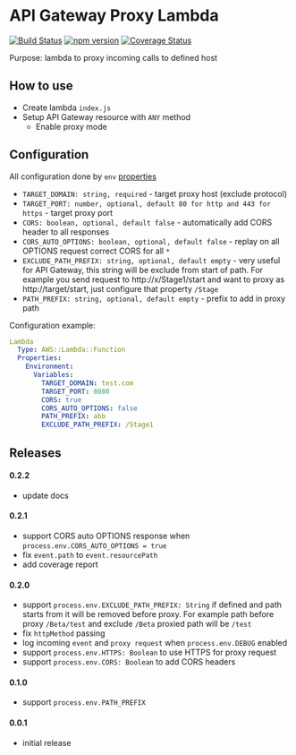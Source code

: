 # API Gateway Proxy Lambda

[![Build Status](https://travis-ci.org/terma/api-gateway-proxy-lambda.svg?branch=master)](https://travis-ci.org/terma/api-gateway-proxy-lambda)
[![npm version](https://badge.fury.io/js/api-gateway-proxy-lambda.svg)](https://badge.fury.io/js/api-gateway-proxy-lambda)
[![Coverage Status](https://coveralls.io/repos/github/terma/api-gateway-proxy-lambda/badge.svg?branch=master)](https://coveralls.io/github/terma/api-gateway-proxy-lambda?branch=master)

Purpose: lambda to proxy incoming calls to defined host

## How to use

* Create lambda ```index.js```
* Setup API Gateway resource with ```ANY``` method
  * Enable proxy mode
  
## Configuration 

All configuration done by ```env``` [properties](http://docs.aws.amazon.com/AWSCloudFormation/latest/UserGuide/aws-properties-lambda-function-environment.html)

- ```TARGET_DOMAIN: string, required``` - target proxy host (exclude protocol)
- ```TARGET_PORT: number, optional, default 80 for http and 443 for https``` - target proxy port
- ```CORS: boolean, optional, default false``` - automatically add CORS header to all responses
- ```CORS_AUTO_OPTIONS: boolean, optional, default false``` - replay on all OPTIONS request correct CORS for all ```*```
- ```EXCLUDE_PATH_PREFIX: string, optional, default empty``` - very useful for API Gateway, this string will be exclude from start of path. 
For example you send request to http://x/Stage1/start and want to proxy as http://target/start, just configure that property ```/Stage```
- ```PATH_PREFIX: string, optional, default empty``` - prefix to add in proxy path
  
Configuration example:
```yaml
Lambda
  Type: AWS::Lambda::Function
  Properties:
    Environment:
      Variables:
        TARGET_DOMAIN: test.com
        TARGET_PORT: 8080
        CORS: true
        CORS_AUTO_OPTIONS: false
        PATH_PREFIX: abb
        EXCLUDE_PATH_PREFIX: /Stage1
```  
  
## Releases

#### 0.2.2

- update docs

#### 0.2.1

- support CORS auto OPTIONS response when ```process.env.CORS_AUTO_OPTIONS = true``` 
- fix ```event.path``` to ```event.resourcePath```
- add coverage report

#### 0.2.0 
- support ```process.env.EXCLUDE_PATH_PREFIX: String``` if defined and path starts from it will be removed before proxy. For example path before proxy ```/Beta/test``` and exclude ```/Beta``` proxied path will be ```/test```
- fix ```httpMethod``` passing
- log incoming ```event``` and ```proxy request``` when ```process.env.DEBUG``` enabled
- support ```process.env.HTTPS: Boolean``` to use HTTPS for proxy request
- support ```process.env.CORS: Boolean``` to add CORS headers

#### 0.1.0 
- support ```process.env.PATH_PREFIX```

#### 0.0.1 
- initial release  
  